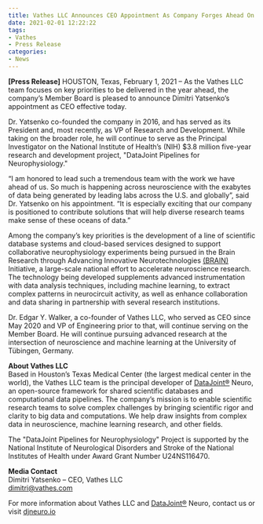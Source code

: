 ```yaml
---
title: Vathes LLC Announces CEO Appointment As Company Forges Ahead On Key Priorities
date: 2021-02-01 12:22:22
tags:
- Vathes
- Press Release
categories: 
- News
---
```


**__[Press Release__]** HOUSTON, Texas, February 1, 2021 – As the Vathes LLC team focuses on key priorities to be delivered in the year ahead, the company’s Member Board is pleased to announce Dimitri Yatsenko’s appointment as CEO effective today.

Dr. Yatsenko co-founded the company in 2016, and has served as its President and, most recently, as VP of Research and Development. While taking on the broader role, he will continue to serve as the Principal Investigator on the National Institute of Health’s (NIH) $3.8 million five-year research and development project, "DataJoint Pipelines for Neurophysiology."

“I am honored to lead such a tremendous team with the work we have ahead of us. So much is happening across neuroscience with the exabytes of data being generated by leading labs across the U.S. and globally”, said Dr. Yatsenko on his appointment. “It is especially exciting that our company is positioned to contribute solutions that will help diverse research teams make sense of these oceans of data.”

Among the company’s key priorities is the development of a line of scientific database systems and cloud-based services designed to support collaborative neurophysiology experiments being pursued in the Brain Research through Advancing Innovative Neurotechnologies [(BRAIN)](https://braininitiative.nih.gov/) Initiative, a large-scale national effort to accelerate neuroscience research. The technology being developed supplements advanced instrumentation with data analysis techniques, including machine learning, to extract complex patterns in neurocircuit activity, as well as enhance collaboration and data sharing in partnership with several research institutions.

Dr. Edgar Y. Walker, a co-founder of Vathes LLC, who served as CEO since May 2020 and VP of Engineering prior to that, will continue serving on the Member Board. He will continue pursuing advanced research at the intersection of neuroscience and machine learning at the University of Tübingen, Germany. 

**__About Vathes LLC__**  
Based in Houston’s Texas Medical Center (the largest medical center in the world), the Vathes LLC team is the principal developer of [DataJoint®](https://datajoint.io) Neuro, an open-source framework for shared scientific databases and computational data pipelines. The company’s mission is to enable scientific research teams to solve complex challenges by bringing scientific rigor and clarity to big data and computations. We help draw insights from complex data in neuroscience, machine learning research, and other fields.

The &quot;DataJoint Pipelines for Neurophysiology&quot; Project is supported by the National Institute of Neurological Disorders and Stroke of the National Institutes of Health under Award Grant Number U24NS116470.

**__Media Contact__**   
Dimitri Yatsenko – CEO, Vathes LLC  
[dimitri@vathes.com](mailto:dimitri@vathes.com)

For more information about Vathes LLC and [DataJoint®](https://datajoint.io) Neuro, contact us or visit [djneuro.io](https://djneuro.io/)